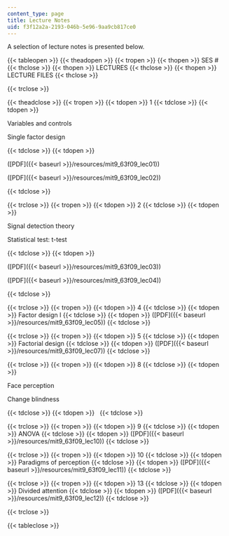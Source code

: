 ```yaml
---
content_type: page
title: Lecture Notes
uid: f3f12a2a-2193-046b-5e96-9aa9cb817ce0
---
```


A selection of lecture notes is presented below.

{{< tableopen >}}
{{< theadopen >}}
{{< tropen >}}
{{< thopen >}}
SES #
{{< thclose >}}
{{< thopen >}}
LECTURES
{{< thclose >}}
{{< thopen >}}
LECTURE FILES
{{< thclose >}}

{{< trclose >}}

{{< theadclose >}}
{{< tropen >}}
{{< tdopen >}}
1
{{< tdclose >}}
{{< tdopen >}}


Variables and controls

Single factor design


{{< tdclose >}}
{{< tdopen >}}


([PDF]({{< baseurl >}}/resources/mit9_63f09_lec01))

([PDF]({{< baseurl >}}/resources/mit9_63f09_lec02))


{{< tdclose >}}

{{< trclose >}}
{{< tropen >}}
{{< tdopen >}}
2
{{< tdclose >}}
{{< tdopen >}}


Signal detection theory

Statistical test: t-test


{{< tdclose >}}
{{< tdopen >}}


([PDF]({{< baseurl >}}/resources/mit9_63f09_lec03))

([PDF]({{< baseurl >}}/resources/mit9_63f09_lec04))


{{< tdclose >}}

{{< trclose >}}
{{< tropen >}}
{{< tdopen >}}
4
{{< tdclose >}}
{{< tdopen >}}
Factor design I
{{< tdclose >}}
{{< tdopen >}}
([PDF]({{< baseurl >}}/resources/mit9_63f09_lec05))
{{< tdclose >}}

{{< trclose >}}
{{< tropen >}}
{{< tdopen >}}
5
{{< tdclose >}}
{{< tdopen >}}
Factorial design
{{< tdclose >}}
{{< tdopen >}}
([PDF]({{< baseurl >}}/resources/mit9_63f09_lec07))
{{< tdclose >}}

{{< trclose >}}
{{< tropen >}}
{{< tdopen >}}
8
{{< tdclose >}}
{{< tdopen >}}


Face perception

Change blindness


{{< tdclose >}}
{{< tdopen >}}
 
{{< tdclose >}}

{{< trclose >}}
{{< tropen >}}
{{< tdopen >}}
9
{{< tdclose >}}
{{< tdopen >}}
ANOVA
{{< tdclose >}}
{{< tdopen >}}
([PDF]({{< baseurl >}}/resources/mit9_63f09_lec10))
{{< tdclose >}}

{{< trclose >}}
{{< tropen >}}
{{< tdopen >}}
10
{{< tdclose >}}
{{< tdopen >}}
Paradigms of perception
{{< tdclose >}}
{{< tdopen >}}
([PDF]({{< baseurl >}}/resources/mit9_63f09_lec11))
{{< tdclose >}}

{{< trclose >}}
{{< tropen >}}
{{< tdopen >}}
13
{{< tdclose >}}
{{< tdopen >}}
Divided attention
{{< tdclose >}}
{{< tdopen >}}
([PDF]({{< baseurl >}}/resources/mit9_63f09_lec12))
{{< tdclose >}}

{{< trclose >}}

{{< tableclose >}}